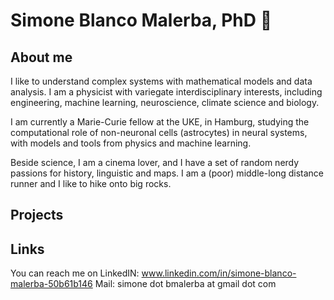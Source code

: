 # Simone Blanco Malerba, PhD 🦝
## About me
I like to understand complex systems with mathematical models and data analysis.
I am a physicist with variegate interdisciplinary interests, including engineering, machine learning, neuroscience, climate science and biology.

I am currently a Marie-Curie fellow at the UKE, in Hamburg, studying the computational role of non-neuronal cells (astrocytes) in neural systems, with models and tools from physics and machine learning.

Beside science, I am a cinema lover, and I have a set of random nerdy passions for history, linguistic and maps. I am a (poor) middle-long distance runner and I like to hike onto big rocks.

## Projects


## Links
You can reach me on LinkedIN: www.linkedin.com/in/simone-blanco-malerba-50b61b146
Mail: simone dot bmalerba at gmail dot com


<!--
**simonebmalerba/simonebmalerba** is a ✨ _special_ ✨ repository because its `README.md` (this file) appears on your GitHub profile.

Here are some ideas to get you started:

- 🔭 I’m currently working on ...
- 🌱 I’m currently learning ...
- 👯 I’m looking to collaborate on ...
- 🤔 I’m looking for help with ...
- 💬 Ask me about ...
- 📫 How to reach me: ...
- 😄 Pronouns: ...
- ⚡ Fun fact: ...
-->
